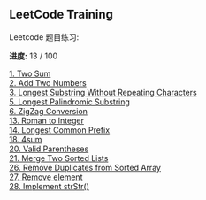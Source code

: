 ## LeetCode Training

Leetcode 题目练习:

**进度:** 13 / 100

[1. Two Sum](https://leetcode.com/problems/two-sum/)  
[2. Add Two Numbers](https://leetcode.com/problems/add-two-numbers/)  
[3. Longest Substring Without Repeating Characters](https://leetcode.com/problems/longest-substring-without-repeating-characters/)  
[5. Longest Palindromic Substring](https://leetcode.com/problems/longest-palindromic-substring/)  
[6. ZigZag Conversion](https://leetcode.com/problems/zigzag-conversion/)  
[13. Roman to Integer](https://leetcode.com/problems/roman-to-integer/)    
[14. Longest Common Prefix](https://leetcode.com/problems/longest-common-prefix/)    
[18. 4sum](https://leetcode.com/problems/4sum/)    
[20. Valid Parentheses](https://leetcode.com/problems/valid-parentheses/)    
[21. Merge Two Sorted Lists](https://leetcode.com/problems/merge-two-sorted-lists/)    
[26. Remove Duplicates from Sorted Array](https://leetcode.com/problems/remove-duplicates-from-sorted-array/)  
[27. Remove element](https://leetcode.com/problems/remove-element/)    
[28. Implement strStr()](https://leetcode.com/problems/implement-strstr/)    